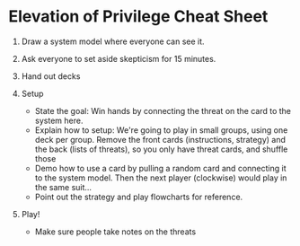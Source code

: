# Elevation of Privilege Cheat Sheet
1. Draw a system model where everyone can see it.
2. Ask everyone to set aside skepticism for 15 minutes.
3. Hand out decks
4. Setup

    * State the goal: Win hands by connecting the threat on the card to the system here.  
    * Explain how to setup: We're going to play in small groups, using one deck per group.  Remove the front cards (instructions, strategy) and the back (lists of threats), so you only have threat cards, and shuffle those
    * Demo how to use a card by pulling a random card and connecting it to the system model.  Then the next player (clockwise) would play in the same suit...
    * Point out the strategy and play flowcharts for reference.
5. Play!
    * Make sure people take notes on the threats
